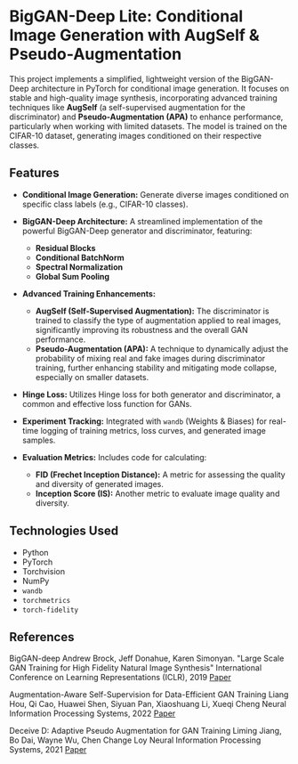 # BigGAN-Deep Lite: Conditional Image Generation with AugSelf & Pseudo-Augmentation

This project implements a simplified, lightweight version of the BigGAN-Deep architecture in PyTorch for conditional image generation. It focuses on stable and high-quality image synthesis, incorporating advanced training techniques like **AugSelf** (a self-supervised augmentation for the discriminator) and **Pseudo-Augmentation (APA)** to enhance performance, particularly when working with limited datasets.
The model is trained on the CIFAR-10 dataset, generating images conditioned on their respective classes.
## Features

* **Conditional Image Generation:** Generate diverse images conditioned on specific class labels (e.g., CIFAR-10 classes).
* **BigGAN-Deep Architecture:** A streamlined implementation of the powerful BigGAN-Deep generator and discriminator, featuring:
    * **Residual Blocks** 
    * **Conditional BatchNorm**
    * **Spectral Normalization**
    * **Global Sum Pooling**

* **Advanced Training Enhancements:**
    * **AugSelf (Self-Supervised Augmentation):** The discriminator is trained to classify the type of augmentation applied to real images, significantly improving its robustness and the overall GAN performance.
    * **Pseudo-Augmentation (APA):** A technique to dynamically adjust the probability of mixing real and fake images during discriminator training, further enhancing stability and mitigating mode collapse, especially on smaller datasets.

* **Hinge Loss:** Utilizes Hinge loss for both generator and discriminator, a common and effective loss function for GANs.

* **Experiment Tracking:** Integrated with `wandb` (Weights & Biases) for real-time logging of training metrics, loss curves, and generated image samples.

* **Evaluation Metrics:** Includes code for calculating:
    * **FID (Frechet Inception Distance):** A metric for assessing the quality and diversity of generated images.
    * **Inception Score (IS):** Another metric to evaluate image quality and diversity.
## Technologies Used

* Python
* PyTorch
* Torchvision
* NumPy
* `wandb` 
* `torchmetrics` 
* `torch-fidelity`
## References
BigGAN-deep
Andrew Brock, Jeff Donahue, Karen Simonyan.
"Large Scale GAN Training for High Fidelity Natural Image Synthesis"
International Conference on Learning Representations (ICLR), 2019
[Paper](https://arxiv.org/abs/1809.11096v2)

Augmentation-Aware Self-Supervision for Data-Efficient GAN Training
Liang Hou, Qi Cao, Huawei Shen, Siyuan Pan, Xiaoshuang Li, Xueqi Cheng
Neural Information Processing Systems, 2022
[Paper](https://arxiv.org/pdf/2205.15677)

Deceive D: Adaptive Pseudo Augmentation for GAN Training
Liming Jiang, Bo Dai, Wayne Wu, Chen Change Loy
Neural Information Processing Systems, 2021
[Paper](https://arxiv.org/abs/2111.06849)
